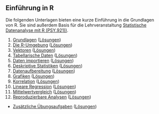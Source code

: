## Einführung in R

Die folgenden Unterlagen bieten eine kurze Einführung in die Grundlagen von R. Sie sind außerdem Basis für die Lehrveranstaltung [Statistische Datenanalyse mit R (PSY.921))](https://online.uni-graz.at/kfu_online/pl/ui/$ctx/wbLv.wbShowLVDetail?pStpSpNr=804481).

 1. [Grundlagen](https://r-24s-01.netlify.app) ([Lösungen](https://r-24s-01-solutions.netlify.app))
 2. [Die R-Umgebung](https://r-24s-02.netlify.app) ([Lösungen](https://r-24s-02-solutions.netlify.app))
 3. [Vektoren](https://r-24s-03.netlify.app) ([Lösungen](https://r-24s-03-solutions.netlify.app))
 4. [Tabellarische Daten](https://r-24s-04.netlify.app) ([Lösungen](https://r-24s-04-solutions.netlify.app))
 5. [Daten importieren](https://r-24s-05.netlify.app) ([Lösungen](https://r-24s-05-solutions.netlify.app))
 6. [Deskriptive Statistiken](https://r-24s-06.netlify.app) ([Lösungen](https://r-24s-06-solutions.netlify.app))
 7. [Datenaufbereitung](https://r-24s-07.netlify.app) ([Lösungen](https://r-24s-07-solutions.netlify.app))
 8. [Grafiken](https://r-24s-08.netlify.app) ([Lösungen](https://r-24s-08-solutions.netlify.app))
 9. [Korrelation](https://r-24s-09.netlify.app) ([Lösungen](https://r-24s-09-solutions.netlify.app))
10. [Lineare Regression](https://r-24s-10.netlify.app) ([Lösungen](https://r-24s-10-solutions.netlify.app))
11. [Mittelwertvergleich](https://r-24s-11.netlify.app) ([Lösungen](https://r-24s-11-solutions.netlify.app))
12. [Reproduzierbare Analysen](https://r-24s-12.netlify.app/) ([Lösungen](https://r-24s-12-solutions.netlify.app/))

- [Zusätzliche Übungsaufgaben](https://r-24s-a1.netlify.app) ([Lösungen](https://r-24s-a1-solutions.netlify.app))
